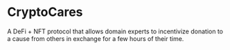 # CryptoCares

A DeFi + NFT protocol that allows domain experts to incentivize donation to a cause from others in exchange for a few hours of their time.
